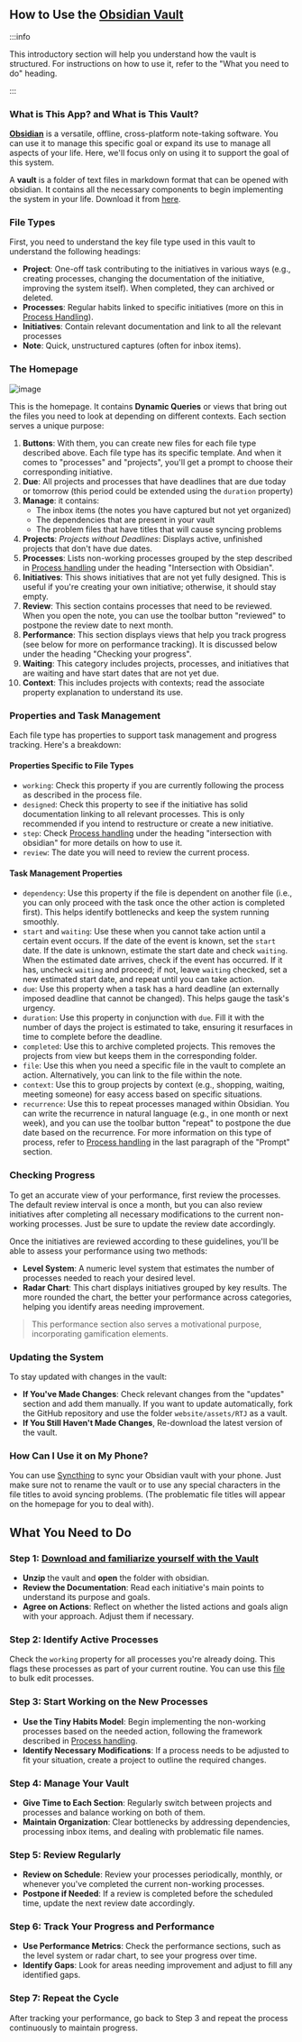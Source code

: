 ## How to Use the [Obsidian Vault](../../../assets/RTJ.zip)

:::info

This introductory section will help you understand how the vault is structured. For instructions on how to use it, refer to the "What you need to do" heading.

:::

### What is This App? and What is This Vault?

[**Obsidian**](https://obsidian.md/) is a versatile, offline, cross-platform note-taking software. You can use it to manage this specific goal or expand its use to manage all aspects of your life. Here, we'll focus only on using it to support the goal of this system.

A **vault** is a folder of text files in markdown format that can be opened with obsidian. It contains all the necessary components to begin implementing the system in your life. Download it from [here](../../../assets/RTJ.zip).

### File Types

First, you need to understand the key file type used in this vault to understand the following headings:

* **Project**: One-off task contributing to the initiatives in various ways (e.g., creating processes, changing the documentation of the initiative, improving the system itself). When completed, they can archived or deleted.
* **Processes**: Regular habits linked to specific initiatives (more on this in [Process Handling](docs/sidebar1/Resources/Process%20handling.md)).
* **Initiatives**: Contain relevant documentation and link to all the relevant processes
* **Note**: Quick, unstructured captures (often for inbox items).

### The Homepage

![image](../../../assets/screenshot.png)

This is the homepage. It contains **Dynamic Queries** or views that bring out the files you need to look at depending on different contexts. Each section serves a unique purpose:

1. **Buttons**: With them, you can create new files for each file type described above. Each file type has its specific template. And when it comes to "processes" and "projects", you'll get a prompt to choose their corresponding initiative.
2. **Due**: All projects and processes that have deadlines that are due today or tomorrow (this period could be extended using the `duration` property)
3. **Manage**: it contains:
	* The inbox items (the notes you have captured but not yet organized)
	* The dependencies that are present in your vault
	* The problem files that have titles that will cause syncing problems
4. **Projects**: _Projects without Deadlines_: Displays active, unfinished projects that don't have due dates.
5. **Processes**: Lists non-working processes grouped by the step described in [Process handling](docs/sidebar1/Resources/Process%20handling.md) under the heading "Intersection with Obsidian".
6. **Initiatives**: This shows initiatives that are not yet fully designed. This is useful if you're creating your own initiative; otherwise, it should stay empty.
7. **Review**: This section contains processes that need to be reviewed. When you open the note, you can use the toolbar button "reviewed" to postpone the review date to next month.
8. **Performance**: This section displays views that help you track progress (see below for more on performance tracking). It is discussed below under the heading "Checking your progress".
9. **Waiting**: This category includes projects, processes, and initiatives that are waiting and have start dates that are not yet due.
10. **Context**: This includes projects with contexts; read the associate property explanation to understand its use.

### Properties and Task Management

Each file type has properties to support task management and progress tracking. Here's a breakdown:

#### Properties Specific to File Types

* `working`: Check this property if you are currently following the process as described in the process file.
* `designed`: Check this property to see if the initiative has solid documentation linking to all relevant processes. This is only recommended if you intend to restructure or create a new initiative.
* `step`: Check [Process handling](docs/sidebar1/Resources/Process%20handling.md) under the heading "intersection with obsidian" for more details on how to use it.
* `review`: The date you will need to review the current process.

#### Task Management Properties

* `dependency`: Use this property if the file is dependent on another file (i.e., you can only proceed with the task once the other action is completed first). This helps identify bottlenecks and keep the system running smoothly.
* `start` and `waiting`: Use these when you cannot take action until a certain event occurs. If the date of the event is known, set the `start` date. If the date is unknown, estimate the start date and check `waiting`. When the estimated date arrives, check if the event has occurred. If it has, uncheck `waiting` and proceed; if not, leave `waiting` checked, set a new estimated start date, and repeat until you can take action.
* `due`: Use this property when a task has a hard deadline (an externally imposed deadline that cannot be changed). This helps gauge the task's urgency.
* `duration`: Use this property in conjunction with `due`. Fill it with the number of days the project is estimated to take, ensuring it resurfaces in time to complete before the deadline.
* `completed`: Use this to archive completed projects. This removes the projects from view but keeps them in the corresponding folder.
* `file`: Use this when you need a specific file in the vault to complete an action. Alternatively, you can link to the file within the note.
* `context`: Use this to group projects by context (e.g., shopping, waiting, meeting someone) for easy access based on specific situations.
* `recurrence`: Use this to repeat processes managed within Obsidian. You can write the recurrence in natural language (e.g., in one month or next week), and you can use the toolbar button "repeat" to postpone the due date based on the recurrence. For more information on this type of process, refer to [Process handling](docs/sidebar1/Resources/Process%20handling.md) in the last paragraph of the "Prompt" section.

### Checking Progress

To get an accurate view of your performance, first review the processes. The default review interval is once a month, but you can also review initiatives after completing all necessary modifications to the current non-working processes. Just be sure to update the review date accordingly.

Once the initiatives are reviewed according to these guidelines, you'll be able to assess your performance using two methods:

* **Level System**: A numeric level system that estimates the number of processes needed to reach your desired level.
* **Radar Chart**: This chart displays initiatives grouped by key results. The more rounded the chart, the better your performance across categories, helping you identify areas needing improvement.

> This performance section also serves a motivational purpose, incorporating gamification elements.

### Updating the System

To stay updated with changes in the vault:

* **If You've Made Changes**: Check relevant changes from the "updates" section and add them manually. If you want to update automatically, fork the GitHub repository and use the folder `website/assets/RTJ` as a vault.
* **If You Still Haven't Made Changes**, Re-download the latest version of the vault.

### How Can I Use it on My Phone?

You can use [Syncthing](https://syncthing.net/) to sync your Obsidian vault with your phone. Just make sure not to rename the vault or to use any special characters in the file titles to avoid syncing problems. (The problematic file titles will appear on the homepage for you to deal with).

## What You Need to Do

### Step 1: [Download and familiarize yourself with the Vault](../../../assets/RTJ.zip)

* **Unzip** the vault and **open** the folder with obsidian.
* **Review the Documentation**: Read each initiative's main points to understand its purpose and goals.
* **Agree on Actions**: Reflect on whether the listed actions and goals align with your approach. Adjust them if necessary.

### Step 2: Identify Active Processes

Check the `working` property for all processes you're already doing. This flags these processes as part of your current routine. You can use this [file](docs/sidebar1/Resources/Bulk%20editing%20processes.md) to bulk edit processes.

### Step 3: Start Working on the New Processes

* **Use the Tiny Habits Model**: Begin implementing the non-working processes based on the needed action, following the framework described in [Process handling](docs/sidebar1/Resources/Process%20handling.md).
* **Identify Necessary Modifications**: If a process needs to be adjusted to fit your situation, create a project to outline the required changes.

### Step 4: Manage Your Vault

* **Give Time to Each Section**: Regularly switch between projects and processes and balance working on both of them.
* **Maintain Organization**: Clear bottlenecks by addressing dependencies, processing inbox items, and dealing with problematic file names.

### Step 5: Review Regularly

* **Review on Schedule**: Review your processes periodically, monthly, or whenever you've completed the current non-working processes.
* **Postpone if Needed**: If a review is completed before the scheduled time, update the next review date accordingly.

### Step 6: Track Your Progress and Performance

* **Use Performance Metrics**: Check the performance sections, such as the level system or radar chart, to see your progress over time.
* **Identify Gaps**: Look for areas needing improvement and adjust to fill any identified gaps.

### Step 7: Repeat the Cycle

After tracking your performance, go back to Step 3 and repeat the process continuously to maintain progress.
